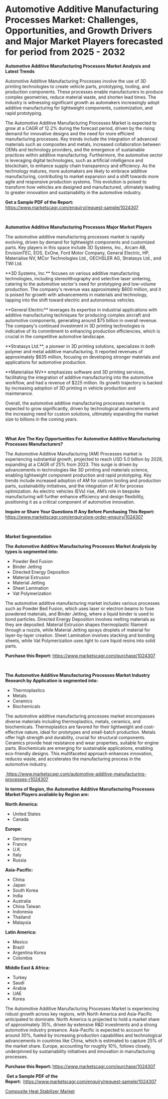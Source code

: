 <p><h1>Automotive Additive Manufacturing Processes Market: Challenges, Opportunities, and Growth Drivers and Major Market Players forecasted for period from 2025 - 2032</h1></p><p><strong>Automotive Additive Manufacturing Processes Market Analysis and Latest Trends</strong></p>
<p><p>Automotive Additive Manufacturing Processes involve the use of 3D printing technologies to create vehicle parts, prototyping, tooling, and production components. These processes enable manufacturers to produce complex geometries, reduce material waste, and shorten lead times. The industry is witnessing significant growth as automakers increasingly adopt additive manufacturing for lightweight components, customization, and rapid prototyping. </p><p>The Automotive Additive Manufacturing Processes Market is expected to grow at a CAGR of 12.2% during the forecast period, driven by the rising demand for innovative designs and the need for more efficient manufacturing processes. Key trends include the integration of advanced materials such as composites and metals, increased collaboration between OEMs and technology providers, and the emergence of sustainable practices within additive manufacturing. Furthermore, the automotive sector is leveraging digital technologies, such as artificial intelligence and blockchain, to enhance supply chain transparency and efficiency. As the technology matures, more automakers are likely to embrace additive manufacturing, contributing to market expansion and a shift towards more agile and responsive production systems. This evolution is poised to transform how vehicles are designed and manufactured, ultimately leading to greater innovation and sustainability in the automotive industry.</p></p>
<p><strong>Get a Sample PDF of the Report:&nbsp;</strong> <a href="https://www.marketscagr.com/enquiry/request-sample/1024307?utm_campaign=2990&utm_medium=2&utm_source=Github&utm_content=ia&utm_term=07032025&utm_id=automotive-additive-manufacturing-processes">https://www.marketscagr.com/enquiry/request-sample/1024307</a></p>
<p>&nbsp;</p>
<p><strong>Automotive Additive Manufacturing Processes Major Market Players</strong></p>
<p><p>The automotive additive manufacturing processes market is rapidly evolving, driven by demand for lightweight components and customized parts. Key players in this space include 3D Systems, Inc., Arcam AB, EnvisionTEC, EOS, ExOne, Ford Motor Company, General Electric, HP, Materialise NV, MCor Technologies Ltd., OECHSLER AG, Stratasys Ltd., and TWI Ltd.</p><p>**3D Systems, Inc.** focuses on various additive manufacturing technologies, including stereolithography and selective laser sintering, catering to the automotive sector's need for prototyping and low-volume production. The company's revenue was approximately $600 million, and it is poised for growth with advancements in materials and technology, tapping into the shift toward electric and autonomous vehicles.</p><p>**General Electric** leverages its expertise in industrial applications with additive manufacturing techniques for producing complex aircraft and automotive components, generating around $75 billion in overall revenue. The company's continued investment in 3D printing technologies is indicative of its commitment to enhancing production efficiencies, which is crucial in the competitive automotive landscape.</p><p>**Stratasys Ltd.**, a pioneer in 3D printing solutions, specializes in both polymer and metal additive manufacturing. It reported revenues of approximately $635 million, focusing on developing stronger materials and applications for automotive production.</p><p>**Materialise NV** emphasizes software and 3D printing services, facilitating the integration of additive manufacturing into the automotive workflow, and had a revenue of $225 million. Its growth trajectory is backed by increasing adoption of 3D printing in vehicle production and maintenance.</p><p>Overall, the automotive additive manufacturing processes market is expected to grow significantly, driven by technological advancements and the increasing need for custom solutions, ultimately expanding the market size to billions in the coming years.</p></p>
<p>&nbsp;</p>
<p><strong>What Are The Key Opportunities For Automotive Additive Manufacturing Processes Manufacturers?</strong></p>
<p><p>The Automotive Additive Manufacturing (AM) Processes market is experiencing substantial growth, projected to reach USD 5.0 billion by 2028, expanding at a CAGR of 25% from 2023. This surge is driven by advancements in technologies like 3D printing and materials science, enabling lightweight component production and rapid prototyping. Key trends include increased adoption of AM for custom tooling and production parts, sustainability initiatives, and the integration of AI for process optimization. As electric vehicles (EVs) rise, AM’s role in bespoke manufacturing will further enhance efficiency and design flexibility, positioning it as a critical component of automotive innovation.</p></p>
<p><strong>Inquire or Share Your Questions If Any Before Purchasing This Report:</strong> <a href="https://www.marketscagr.com/enquiry/pre-order-enquiry/1024307?utm_campaign=2990&utm_medium=2&utm_source=Github&utm_content=ia&utm_term=07032025&utm_id=automotive-additive-manufacturing-processes">https://www.marketscagr.com/enquiry/pre-order-enquiry/1024307</a></p>
<p>&nbsp;</p>
<p><strong>Market Segmentation</strong></p>
<p><strong>The Automotive Additive Manufacturing Processes Market Analysis by types is segmented into:</strong></p>
<p><ul><li>Powder Bed Fusion</li><li>Binder Jetting</li><li>Directed Energy Deposition</li><li>Material Extrusion</li><li>Material Jetting</li><li>Sheet Lamination</li><li>Vat Polymerization</li></ul></p>
<p><p>The automotive additive manufacturing market includes various processes such as Powder Bed Fusion, which uses laser or electron beams to fuse powdered materials, and Binder Jetting, where a liquid binder is used to bond particles. Directed Energy Deposition involves melting materials as they are deposited. Material Extrusion shapes thermoplastic filament through a nozzle, while Material Jetting sprays droplets of material for layer-by-layer creation. Sheet Lamination involves stacking and bonding sheets, while Vat Polymerization uses light to cure liquid resins into solid parts.</p></p>
<p><strong>Purchase this Report:&nbsp;</strong><a href="https://www.marketscagr.com/purchase/1024307?utm_campaign=2990&utm_medium=2&utm_source=Github&utm_content=ia&utm_term=07032025&utm_id=automotive-additive-manufacturing-processes">https://www.marketscagr.com/purchase/1024307</a></p>
<p>&nbsp;</p>
<p><strong>The Automotive Additive Manufacturing Processes Market Industry Research by Application is segmented into:</strong></p>
<p><ul><li>Thermoplastics</li><li>Metals</li><li>Ceramics</li><li>Biochemicals</li></ul></p>
<p><p>The automotive additive manufacturing processes market encompasses diverse materials including thermoplastics, metals, ceramics, and biochemicals. Thermoplastics are favored for their lightweight and cost-effective nature, ideal for prototypes and small-batch production. Metals offer high strength and durability, crucial for structural components. Ceramics provide heat resistance and wear properties, suitable for engine parts. Biochemicals are emerging for sustainable applications, enabling eco-friendly designs. This multifaceted approach enhances innovation, reduces waste, and accelerates the manufacturing process in the automotive industry.</p></p>
<p><a href="https://www.marketscagr.com/automotive-additive-manufacturing-processes-r1024307?utm_campaign=2990&utm_medium=2&utm_source=Github&utm_content=ia&utm_term=07032025&utm_id=automotive-additive-manufacturing-processes">&nbsp;https://www.marketscagr.com/automotive-additive-manufacturing-processes-r1024307</a></p>
<p><strong>In terms of Region, the Automotive Additive Manufacturing Processes Market Players available by Region are:</strong></p>
<p>
    <p> <strong> North America: </strong>
        <ul>
            <li>United States</li>
            <li>Canada</li>
        </ul>
        </p> 
    <p> <strong> Europe: </strong>
        <ul>
            <li>Germany</li>
            <li>France</li>
            <li>U.K.</li>
            <li>Italy</li>
            <li>Russia</li>
        </ul>
        </p> 
    <p> <strong> Asia-Pacific: </strong>
        <ul>
            <li>China</li>
            <li>Japan</li>
            <li>South Korea</li>
            <li>India</li>
            <li>Australia</li>
            <li>China Taiwan</li>
            <li>Indonesia</li>
            <li>Thailand</li>
            <li>Malaysia</li>
        </ul>
        </p> 
    <p> <strong> Latin America: </strong>
        <ul>
            <li>Mexico</li>
            <li>Brazil</li>
            <li>Argentina Korea</li>
            <li>Colombia</li>
        </ul>
        </p> 
    <p> <strong> Middle East & Africa: </strong>
        <ul>
            <li>Turkey</li>
            <li>Saudi</li>
            <li>Arabia</li>
            <li>UAE</li>
            <li>Korea</li>
        </ul>
    </p>
    </p>
<p><p>The Automotive Additive Manufacturing Processes Market is experiencing robust growth across key regions, with North America and Asia-Pacific anticipated to dominate. North America is projected to hold a market share of approximately 35%, driven by extensive R&D investments and a strong automotive industry presence. Asia-Pacific is expected to account for around 30%, fueled by increasing production capabilities and technological advancements in countries like China, which is estimated to capture 25% of the market share. Europe, accounting for roughly 10%, follows closely, underpinned by sustainability initiatives and innovation in manufacturing processes.</p></p>
<p><strong>Purchase this Report: </strong><a href="https://www.marketscagr.com/purchase/1024307?utm_campaign=2990&utm_medium=2&utm_source=Github&utm_content=ia&utm_term=07032025&utm_id=automotive-additive-manufacturing-processes">https://www.marketscagr.com/purchase/1024307</a></p>
<p>&nbsp;<strong>Get a Sample PDF of the Report:&nbsp;&nbsp;</strong><a href="https://www.marketscagr.com/enquiry/request-sample/1024307?utm_campaign=2990&utm_medium=2&utm_source=Github&utm_content=ia&utm_term=07032025&utm_id=automotive-additive-manufacturing-processes">https://www.marketscagr.com/enquiry/request-sample/1024307</a></p>
<p><strong></strong></p>
<p><p><a href="https://github.com/ngozudapshi/Market-Research-Report-List-1/blob/main/composite-heat-stabilizer-market.md?utm_campaign=2990&utm_medium=2&utm_source=Github&utm_content=ia&utm_term=07032025&utm_id=automotive-additive-manufacturing-processes">Composite Heat Stabilizer Market</a></p></p>